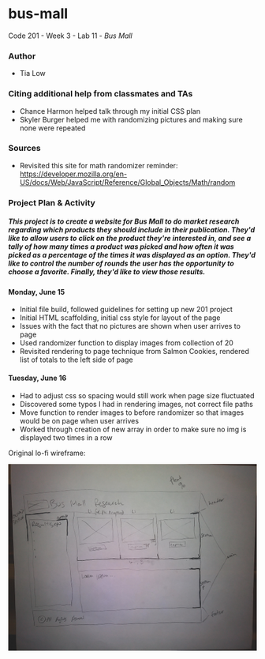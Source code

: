 # bus-mall
Code 201 - Week 3 - Lab 11 - *Bus Mall*

### Author
- Tia Low

### Citing additional help from classmates and TAs
- Chance Harmon helped talk through my initial CSS plan
- Skyler Burger helped me with randomizing pictures and making sure none were repeated

### Sources
- Revisited this site for math randomizer reminder: https://developer.mozilla.org/en-US/docs/Web/JavaScript/Reference/Global_Objects/Math/random

### Project Plan & Activity

##### **This project is to create a website for Bus Mall to do market research regarding which products they should include in their publication. They'd like to allow users to click on the product they're interested in, and see a tally of how many times a product was picked and how often it was picked as a percentage of the times it was displayed as an option. They'd like to control the number of rounds the user has the opportunity to choose a favorite. Finally, they'd like to view those results.**

#### Monday, June 15
- Initial file build, followed guidelines for setting up new 201 project
- Initial HTML scaffolding, initial css style for layout of the page
- Issues with the fact that no pictures are shown when user arrives to page
- Used randomizer function to display images from collection of 20
- Revisited rendering to page technique from Salmon Cookies, rendered list of totals to the left side of page

#### Tuesday, June 16
- Had to adjust css so spacing would still work when page size fluctuated
- Discovered some typos I had in rendering images, not correct file paths
- Move function to render images to before randomizer so that images would be on page when user arrives
- Worked through creation of new array in order to make sure no img is displayed two times in a row


Original lo-fi wireframe:

![wireframe](img/busmall-wireframe.png)
